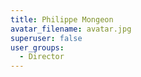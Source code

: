 ```yaml
---
title: Philippe Mongeon
avatar_filename: avatar.jpg
superuser: false
user_groups:
  - Director
---
```


